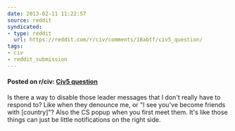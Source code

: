 ```yaml
---
date: 2013-02-11 11:22:57
source: reddit
syndicated:
- type: reddit
  url: https://reddit.com/r/civ/comments/18abtf/civ5_question/
tags:
- civ
- reddit_submission
---
```


#### Posted on r/civ: [Civ5 question](https://reddit.com/r/civ/comments/18abtf/civ5_question/)

Is there a way to disable those leader messages that I don't really have to respond to? Like when they denounce me, or "I see you've become friends with [country]"? Also the CS popup when you first meet them. It's like those things can just be little notifications on the right side.